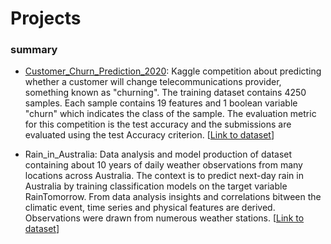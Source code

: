 # Projects

### summary

* <u>Customer_Churn_Prediction_2020</u>: Kaggle competition about predicting whether a customer will change telecommunications provider, something known as "churning". The training dataset contains 4250 samples. Each sample contains 19 features and 1 boolean variable "churn" which indicates the class of the sample. The evaluation metric for this competition is the test accuracy and the submissions are evaluated using the test Accuracy criterion. [[Link to dataset](https://www.kaggle.com/competitions/customer-churn-prediction-2020)]

* Rain_in_Australia: Data analysis and model production of dataset containing about 10 years of daily weather observations from many locations across Australia. The context is to predict next-day rain in Australia by training classification models on the target variable RainTomorrow. From data analysis insights and correlations bitween the climatic event, time series and physical features are derived. Observations were drawn from numerous weather stations. [[Link to dataset](https://www.kaggle.com/datasets/jsphyg/weather-dataset-rattle-package)]
  
